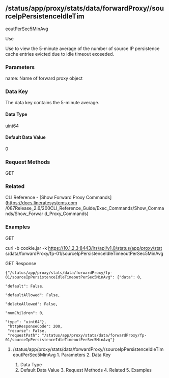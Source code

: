 ## /status/app/proxy/stats/data/forwardProxy/<name>/sourceIpPersistenceIdleTim
eoutPerSec5MinAvg

Use

Use to view the 5-minute average of the number of source IP persistence cache
entries evicted due to idle timeout exceeded.

### Parameters

name: Name of forward proxy object

### Data Key

The data key contains the 5-minute average.

#### Data Type

uint64

#### Default Data Value

0

### Request Methods

GET

### Related

CLI Reference - [Show Forward Proxy Commands](https://docs.lineratesystems.com
/087Release_2.6/200CLI_Reference_Guide/Exec_Commands/Show_Commands/Show_Forwar
d_Proxy_Commands)

### Examples

GET

curl -b cookie.jar -k https://10.1.2.3:8443/lrs/api/v1.0/status/app/proxy/stat
s/data/forwardProxy/fp-01/sourceIpPersistenceIdleTimeoutPerSec5MinAvg

GET Response

    
    
    {"/status/app/proxy/stats/data/forwardProxy/fp-01/sourceIpPersistenceIdleTimeoutPerSec5MinAvg": {"data": 0,
                                                                                                      "default": False,
                                                                                                      "defaultAllowed": False,
                                                                                                      "deleteAllowed": False,
                                                                                                      "numChildren": 0,
                                                                                                      "type": "uint64"},
     "httpResponseCode": 200,
     "recurse": False,
     "requestPath": "/status/app/proxy/stats/data/forwardProxy/fp-01/sourceIpPersistenceIdleTimeoutPerSec5MinAvg"}
    

  1. /status/app/proxy/stats/data/forwardProxy/<name>/sourceIpPersistenceIdleTimeoutPerSec5MinAvg
    1. Parameters
    2. Data Key
      1. Data Type
      2. Default Data Value
    3. Request Methods
    4. Related
    5. Examples

